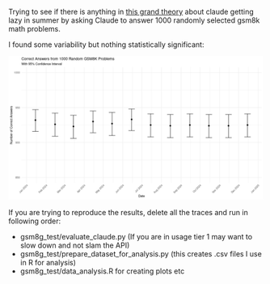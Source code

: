 Trying to see if there is anything in [this grand theory](https://x.com/nearcyan/status/1829674215492161569) about claude getting lazy in summer by asking Claude to answer 1000 randomly selected gsm8k math problems.

I found some variability but nothing statistically significant:

![image](gsm8k_accuracy.png)

If you are trying to reproduce the results, delete all the traces and run in following order:
- gsm8g_test/evaluate_claude.py (If you are in usage tier 1 may want to slow down and not slam the API)
- gsm8g_test/prepare_dataset_for_analysis.py (this creates .csv files I use in R for analysis)
- gsm8g_test/data_analysis.R for creating plots etc
